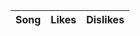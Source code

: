 <html>

<head>
    <link rel="stylesheet" href="songGuessing.css">
</head>

<!-- HTML table fragment for page -->
<table>
  <thead>
  <tr>
    <th>Song</th>
    <th>Likes</th>
    <th>Dislikes</th>
  </tr>
  </thead>
  <tbody id="result">
    <!-- javascript generated data -->
  </tbody>
</table>

<!-- Script is layed out in a sequence (without a function) and will execute when page is loaded -->
<script>

  // prepare HTML defined "result" container for new output
  const resultContainer = document.getElementById("result");

  // keys for joke reactions
  const LIKES = "like";
  const DISLIKES = "dislike";

  // prepare fetch urls
  const url = "http://localhost:8086/api/songs/";
  const like_url = url + "/like/";  // haha reaction
  const dislike_url = url + "/dislike/";  // boohoo reaction

  // prepare fetch GET options
  const options = {
    method: 'GET', // *GET, POST, PUT, DELETE, etc.
    mode: 'cors', // no-cors, *cors, same-origin
    cache: 'default', // *default, no-cache, reload, force-cache, only-if-cached
    credentials: 'omit', // include, *same-origin, omit
    headers: {
      'Content-Type': 'application/json'
      // 'Content-Type': 'application/x-www-form-urlencoded',
    },
  };
  // prepare fetch PUT options, clones with JS Spread Operator (...)
  const put_options = {...options, method: 'PUT'}; // clones and replaces method

  // fetch the API
  fetch(url, options)
    // response is a RESTful "promise" on any successful fetch
    .then(response => {
      // check for response errors
      if (response.status !== 200) {
          error('GET API response failure: ' + response.status);
          return;
      }
      // valid response will have JSON data
      response.json().then(data => {
          console.log(data);
          for (const row of data) {
            // make "tr element" for each "row of data"
            const tr = document.createElement("tr");
            
            // td for joke cell
            const song = document.createElement("td");
              joke.innerHTML = row.id + ". " + row.song;  // add fetched data to innerHTML

            // td for haha cell with onclick actions
            const like = document.createElement("td");
              const like_but = document.createElement('button');
              like_but.id = LIKES+row.id   // establishes a HAHA JS id for cell
              like_but.innerHTML = row.likea;  // add fetched "haha count" to innerHTML
              like_but.onclick = function () {
                // onclick function call with "like parameters"
                reaction(LIKES, like_url+row.id, like_but.id);  
              };
              like.appendChild(like_but);  // add "haha button" to haha cell

            // td for boohoo cell with onclick actions
            const dislike = document.createElement("td");
              const dislike_but = document.createElement('button');
              dislike_but.id = DISLIKES+row.id  // establishes a BOOHOO JS id for cell
              dislike_but.innerHTML = row.dislike;  // add fetched "boohoo count" to innerHTML
              dislike_but.onclick = function () {
                // onclick function call with "jeer parameters"
                reaction(DISLIKES, dislike_url+row.id, dislike_but.id);  
              };
              dislike.appendChild(dislike_but);  // add "boohoo button" to boohoo cell
             
            // this builds ALL td's (cells) into tr (row) element
            tr.appendChild(song);
            tr.appendChild(like);
            tr.appendChild(dislike);

            // this adds all the tr (row) work above to the HTML "result" container
            resultContainer.appendChild(tr);
          }
      })
  })
  // catch fetch errors (ie Nginx ACCESS to server blocked)
  .catch(err => {
    error(err + " " + url);
  });

  // Reaction function to likes or jeers user actions
  function reaction(type, put_url, elemID) {

    // fetch the API
    fetch(put_url, put_options)
    // response is a RESTful "promise" on any successful fetch
    .then(response => {
      // check for response errors
      if (response.status !== 200) {
          error("PUT API response failure: " + response.status)
          return;  // api failure
      }
      // valid response will have JSON data
      response.json().then(data => {
          console.log(data);
          // Likes or Jeers updated/incremented
          if (type === LIKES) // like data element
            document.getElementById(elemID).innerHTML = data.like;  // fetched haha data assigned to haha Document Object Model (DOM)
          else if (type === DISLIKES) // jeer data element
            document.getElementById(elemID).innerHTML = data.dislike;  // fetched boohoo data assigned to boohoo Document Object Model (DOM)
          else
            error("unknown type: " + type);  // should never occur
      })
    })
    // catch fetch errors (ie Nginx ACCESS to server blocked)
    .catch(err => {
      error(err + " " + put_url);
    });
    
  }

  // Something went wrong with actions or responses
  function error(err) {
    // log as Error in console
    console.error(err);
    // append error to resultContainer
    const tr = document.createElement("tr");
    const td = document.createElement("td");
    td.innerHTML = err;
    tr.appendChild(td);
    resultContainer.appendChild(tr);
  }

</script>
